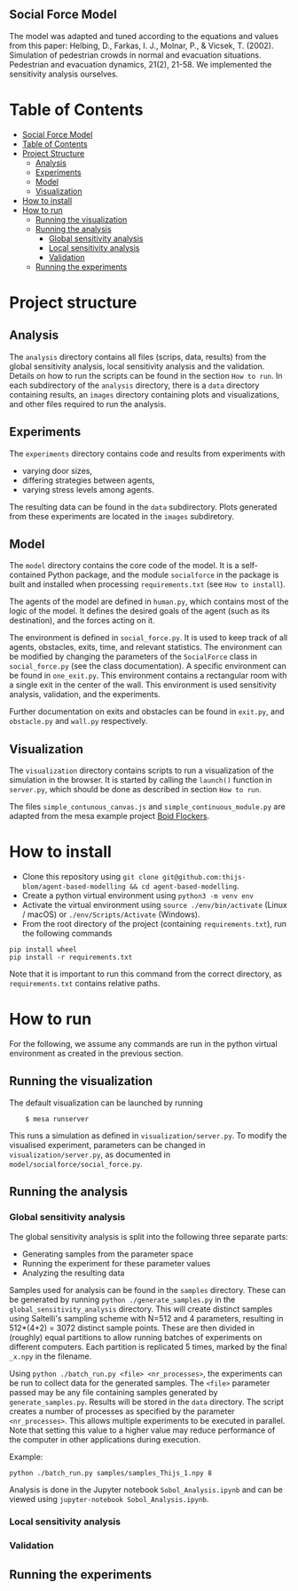 ## Social Force Model

The model was adapted and tuned according to the equations and values from this paper: Helbing, D., Farkas, I. J., Molnar, P., & Vicsek, T. (2002). Simulation of pedestrian crowds in normal and evacuation situations. Pedestrian and evacuation dynamics, 21(2), 21-58.
We implemented the sensitivity analysis ourselves.

# Table of Contents
* [Social Force Model](#social-force-model)
* [Table of Contents](#table-of-contents)
* [Project Structure](#project-structure)
  * [Analysis](#analysis)
  * [Experiments](#experiments)
  * [Model](#model)
  * [Visualization](#visualization)
* [How to install](#how-to-install)
* [How to run](#how-to-run)
  * [Running the visualization](#running-the-visualization)
  * [Running the analysis](#running-the-analysis)
    * [Global sensitivity analysis](#global-sensitivity-analysis)
    * [Local sensitivity analysis](#local-sensitivity-analysis)
    * [Validation](#validation)
  * [Running the experiments](#running-the-experiments)

# Project structure
## Analysis
The `analysis` directory contains all files (scrips, data, results) from the global sensitivity analysis, local sensitivity analysis and the validation. Details on how to run the scripts can be found in the section `How to run`. In each subdirectory of the `analysis` directory, there is a `data` directory containing results, an `images` directory containing plots and visualizations, and other files required to run the analysis.

## Experiments
The `experiments` directory contains code and results from experiments with
* varying door sizes,
* differing strategies between agents,
* varying stress levels among agents.

The resulting data can be found in the `data` subdirectory.
Plots generated from these experiments are located in the `images` subdiretory.


## Model
The `model` directory contains the core code of the model.
It is a self-contained Python package, and the module `socialforce` in the package is built and installed when processing `requirements.txt` (see `How to install`). 

The agents of the model are defined in `human.py`, which contains most of the logic of the model.
It defines the desired goals of the agent (such as its destination), and the forces acting on it.

The environment is defined in `social_force.py`.
It is used to keep track of all agents, obstacles, exits, time, and relevant statistics.
The environment can be modified by changing the parameters of the `SocialForce` class in `social_force.py` (see the class documentation).
A specific environment can be found in `one_exit.py`.
This environment contains a rectangular room with a single exit in the center of the wall.
This environment is used sensitivity analysis, validation, and the experiments.

Further documentation on exits and obstacles can be found in `exit.py`, and `obstacle.py` and `wall.py` respectively.


## Visualization
The `visualization` directory contains scripts to run a visualization of the simulation in the browser.
It is started by calling the `launch()` function in `server.py`, which should be done as described in section `How to run`.

The files `simple_contunous_canvas.js` and `simple_continuous_module.py` are adapted from the mesa example project [Boid Flockers](https://github.com/projectmesa/mesa/tree/main/examples/boid_flockers).

# How to install
* Clone this repository using `git clone git@github.com:thijs-blom/agent-based-modelling && cd agent-based-modelling`.
* Create a python virtual environment using `python3 -m venv env`
* Activate the virtual environment using `source ./env/bin/activate` (Linux / macOS) or `./env/Scripts/Activate` (Windows).
* From the root directory of the project (containing `requirements.txt`), run the following commands
```
pip install wheel
pip install -r requirements.txt
```
Note that it is important to run this command from the correct directory, as `requirements.txt` contains relative paths.

# How to run
For the following, we assume any commands are run in the python virtual environment as created in the previous section.
## Running the visualization
The default visualization can be launched by running
```
    $ mesa runserver
```
This runs a simulation as defined in `visualization/server.py`.
To modify the visualised experiment, parameters can be changed in `visualization/server.py`, as documented in `model/socialforce/social_force.py`.
## Running the analysis
### Global sensitivity analysis
The global sensitivity analysis is split into the following three separate parts:
* Generating samples from the parameter space
* Running the experiment for these parameter values
* Analyzing the resulting data

Samples used for analysis can be found in the `samples` directory.
These can be generated by running `python ./generate_samples.py` in the `global_sensitivity_analysis` directory.
This will create distinct samples using Saltelli's sampling scheme with N=512 and 4 parameters, resulting in 512*(4+2) = 3072 distinct sample points.
These are then divided in (roughly) equal partitions to allow running batches of experiments on different computers.
Each partition is replicated 5 times, marked by the final `_x.npy` in the filename.

Using `python ./batch_run.py <file> <nr_processes>`, the experiments can be run to collect data for the generated samples.
The `<file>` parameter passed may be any file containing samples generated by `generate_samples.py`.
Results will be stored in the `data` directory.
The script creates a number of processes as specified by the parameter `<nr_processes>`.
This allows multiple experiments to be executed in parallel.
Note that setting this value to a higher value may reduce performance of the computer in other applications during execution.

Example:
```
python ./batch_run.py samples/samples_Thijs_1.npy 8
```

Analysis is done in the Jupyter notebook `Sobol_Analysis.ipynb` and can be viewed using `jupyter-notebook Sobol_Analysis.ipynb`.

### Local sensitivity analysis
### Validation

## Running the experiments